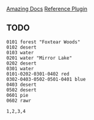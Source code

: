 [Amazing Docs](https://marcus.se.net/obsidian-plugin-docs/)
[Reference Plugin](https://github.com/blacksmithgu/obsidian-dataview)

## TODO


```hext
0101 forest "Foxtear Woods"
0102 desert
0103 water
0201 water "Mirror Lake"
0202 desert
0301 water
0101-0202-0301-0402 red
0302-0403-0502-0501-0401 blue
0403 desert
0502 desert
0601 pie
0602 rawr
```


```csv
1,2,3,4
```